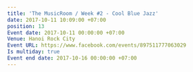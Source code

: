 ```yaml
---
title: 'The MusicRoom / Week #2 - Cool Blue Jazz'
date: 2017-10-11 10:09:00 +07:00
position: 13
Event date: 2017-10-11 00:00:00 +07:00
Venue: Hanoi Rock City
Event URL: https://www.facebook.com/events/897511777063029
Is multiday: true
Event end date: 2017-10-16 00:00:00 +07:00
---
```



